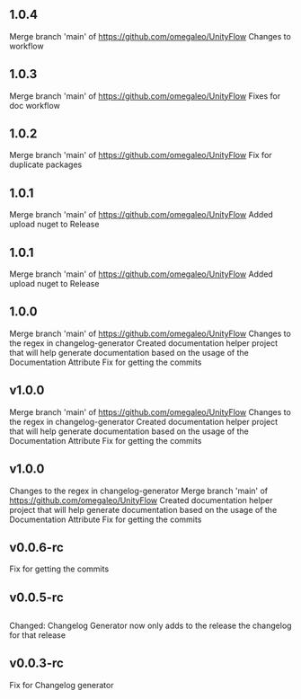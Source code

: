 ## 1.0.4
Merge branch 'main' of https://github.com/omegaleo/UnityFlow
Changes to workflow

## 1.0.3
Merge branch 'main' of https://github.com/omegaleo/UnityFlow
Fixes for doc workflow

## 1.0.2
Merge branch 'main' of https://github.com/omegaleo/UnityFlow
Fix for duplicate packages

## 1.0.1
Merge branch 'main' of https://github.com/omegaleo/UnityFlow
Added upload nuget to Release

## 1.0.1
Merge branch 'main' of https://github.com/omegaleo/UnityFlow
Added upload nuget to Release

## 1.0.0
Merge branch 'main' of https://github.com/omegaleo/UnityFlow
Changes to the regex in changelog-generator
Created documentation helper project that will help generate documentation based on the usage of the Documentation Attribute
Fix for getting the commits

## v1.0.0
Merge branch 'main' of https://github.com/omegaleo/UnityFlow
Changes to the regex in changelog-generator
Created documentation helper project that will help generate documentation based on the usage of the Documentation Attribute
Fix for getting the commits

## v1.0.0
Changes to the regex in changelog-generator
Merge branch 'main' of https://github.com/omegaleo/UnityFlow
Created documentation helper project that will help generate documentation based on the usage of the Documentation Attribute
Fix for getting the commits

## v0.0.6-rc
Fix for getting the commits

## v0.0.5-rc

## 
Changed: Changelog Generator now only adds to the release the changelog for that release

## v0.0.3-rc
Fix for Changelog generator
